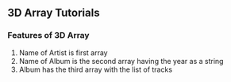 ## 3D Array Tutorials 

### Features of 3D Array

1. Name of Artist is first array
2. Name of Album is the second array having the year as a string
3. Album has the third array with the list of tracks 